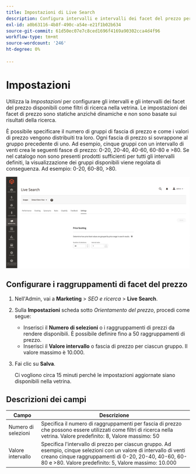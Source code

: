```yaml
---
title: Impostazioni di Live Search
description: Configura intervalli e intervalli dei facet del prezzo per i facet Live Search.
exl-id: a0b63116-4b8f-490c-a54e-e21f1b02b634
source-git-commit: 61d50ec07e7c8ced1696f4169a90302cca4d4f96
workflow-type: tm+mt
source-wordcount: '246'
ht-degree: 0%

---
```


# Impostazioni

Utilizza la *Impostazioni* per configurare gli intervalli e gli intervalli dei facet del prezzo disponibili come filtri di ricerca nella vetrina. Le impostazioni dei facet di prezzo sono statiche anziché dinamiche e non sono basate sui risultati della ricerca.

È possibile specificare il numero di gruppi di fascia di prezzo e come i valori di prezzo vengono distribuiti tra loro. Ogni fascia di prezzo si sovrappone al gruppo precedente di uno. Ad esempio, cinque gruppi con un intervallo di venti crea le seguenti fasce di prezzo: 0-20, 20-40, 40-60, 60-80 e >80. Se nel catalogo non sono presenti prodotti sufficienti per tutti gli intervalli definiti, la visualizzazione dei gruppi disponibili viene regolata di conseguenza. Ad esempio: 0-20, 60-80, >80.

![Impostazioni](assets/settings.png)

## Configurare i raggruppamenti di facet del prezzo

1. Nell&#39;Admin, vai a **Marketing** > *SEO e ricerca* > **Live Search**.
1. Sulla **Impostazioni** scheda sotto *Orientamento del prezzo*, procedi come segue:
   * Inserisci il **Numero di selezioni** o i raggruppamenti di prezzi da rendere disponibili. È possibile definire fino a 50 raggruppamenti di prezzo.
   * Inserisci il **Valore intervallo** o fascia di prezzo per ciascun gruppo. Il valore massimo è 10.000.
1. Fai clic su **Salva**.

   Ci vogliono circa 15 minuti perché le impostazioni aggiornate siano disponibili nella vetrina.

## Descrizioni dei campi

| Campo | Descrizione |
|--- |--- |
| Numero di selezioni | Specifica il numero di raggruppamenti per fascia di prezzo che possono essere utilizzati come filtri di ricerca nella vetrina. Valore predefinito: 8, Valore massimo: 50 |
| Valore intervallo | Specifica l&#39;intervallo di prezzo per ciascun gruppo. Ad esempio, cinque selezioni con un valore di intervallo di venti creano cinque raggruppamenti di 0-20, 20-40, 40-60, 60-80 e >80. Valore predefinito: 5, Valore massimo: 10.000 |
